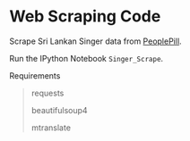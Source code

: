 # Web Scraping Code
Scrape Sri Lankan Singer data from [PeoplePill](https://peoplepill.com/).

Run the IPython Notebook `Singer_Scrape`.

Requirements
> requests
>
> beautifulsoup4
>
> mtranslate